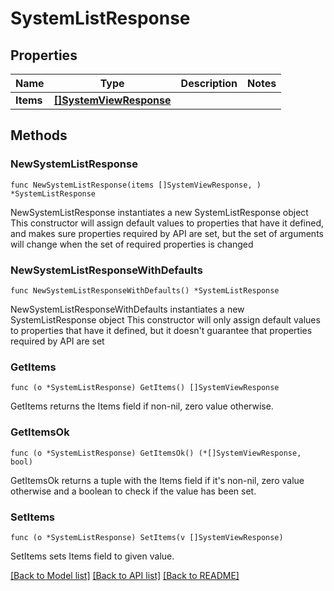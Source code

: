 # SystemListResponse

## Properties

Name | Type | Description | Notes
------------ | ------------- | ------------- | -------------
**Items** | [**[]SystemViewResponse**](SystemViewResponse.md) |  | 

## Methods

### NewSystemListResponse

`func NewSystemListResponse(items []SystemViewResponse, ) *SystemListResponse`

NewSystemListResponse instantiates a new SystemListResponse object
This constructor will assign default values to properties that have it defined,
and makes sure properties required by API are set, but the set of arguments
will change when the set of required properties is changed

### NewSystemListResponseWithDefaults

`func NewSystemListResponseWithDefaults() *SystemListResponse`

NewSystemListResponseWithDefaults instantiates a new SystemListResponse object
This constructor will only assign default values to properties that have it defined,
but it doesn't guarantee that properties required by API are set

### GetItems

`func (o *SystemListResponse) GetItems() []SystemViewResponse`

GetItems returns the Items field if non-nil, zero value otherwise.

### GetItemsOk

`func (o *SystemListResponse) GetItemsOk() (*[]SystemViewResponse, bool)`

GetItemsOk returns a tuple with the Items field if it's non-nil, zero value otherwise
and a boolean to check if the value has been set.

### SetItems

`func (o *SystemListResponse) SetItems(v []SystemViewResponse)`

SetItems sets Items field to given value.



[[Back to Model list]](../README.md#documentation-for-models) [[Back to API list]](../README.md#documentation-for-api-endpoints) [[Back to README]](../README.md)


